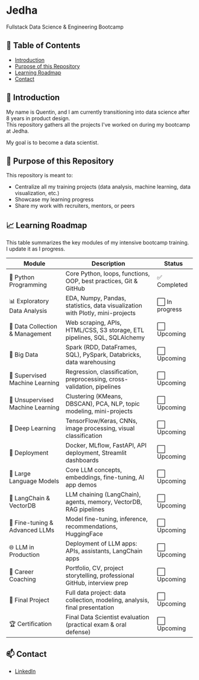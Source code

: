 # Jedha  
Fullstack Data Science & Engineering Bootcamp

## 📑 Table of Contents
- [Introduction](#-introduction)
- [Purpose of this Repository](#-purpose-of-this-repository)
- [Learning Roadmap](#-learning-roadmap)
- [Contact](#-contact)


## 👋 Introduction
My name is Quentin, and I am currently transitioning into data science after 8 years in product design.  
This repository gathers all the projects I've worked on during my bootcamp at Jedha.

My goal is to become a data scientist.


## 🎯 Purpose of this Repository
This repository is meant to:
- Centralize all my training projects (data analysis, machine learning, data visualization, etc.)
- Showcase my learning progress
- Share my work with recruiters, mentors, or peers


## 📈 Learning Roadmap

This table summarizes the key modules of my intensive bootcamp training.  
I update it as I progress.

| Module | Description | Status |
|--------|-------------|--------|
| 🐍 Python Programming | Core Python, loops, functions, OOP, best practices, Git & GitHub | ✅ Completed |
| 📊 Exploratory Data Analysis | EDA, Numpy, Pandas, statistics, data visualization with Plotly, mini-projects | ⬜ In progress  |
| 📁 Data Collection & Management | Web scraping, APIs, HTML/CSS, S3 storage, ETL pipelines, SQL, SQLAlchemy | ⬜ Upcoming |
| 🧠 Big Data | Spark (RDD, DataFrames, SQL), PySpark, Databricks, data warehousing | ⬜ Upcoming |
| 📘 Supervised Machine Learning | Regression, classification, preprocessing, cross-validation, pipelines | ⬜ Upcoming |
| 📙 Unsupervised Machine Learning | Clustering (KMeans, DBSCAN), PCA, NLP, topic modeling, mini-projects | ⬜ Upcoming |
| 🧠 Deep Learning | TensorFlow/Keras, CNNs, image processing, visual classification | ⬜ Upcoming |
| 🚀 Deployment | Docker, MLflow, FastAPI, API deployment, Streamlit dashboards | ⬜ Upcoming |
| 🔡 Large Language Models | Core LLM concepts, embeddings, fine-tuning, AI app demos | ⬜ Upcoming |
| 🧠 LangChain & VectorDB | LLM chaining (LangChain), agents, memory, VectorDB, RAG pipelines | ⬜ Upcoming |
| 🧪 Fine-tuning & Advanced LLMs | Model fine-tuning, inference, recommendations, HuggingFace | ⬜ Upcoming |
| 🌐 LLM in Production | Deployment of LLM apps: APIs, assistants, LangChain apps | ⬜ Upcoming |
| 💼 Career Coaching | Portfolio, CV, project storytelling, professional GitHub, interview prep | ⬜ Upcoming |
| 🎤 Final Project | Full data project: data collection, modeling, analysis, final presentation | ⬜ Upcoming |
| 🏆 Certification | Final Data Scientist evaluation (practical exam & oral defense) | ⬜ Upcoming |


## 📫 Contact
 - [LinkedIn](https://www.linkedin.com/in/quentin-haentjens/)
